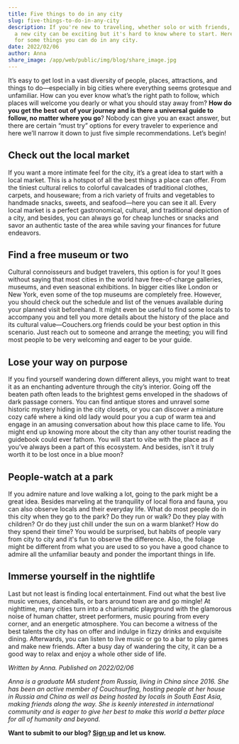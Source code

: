 ```yaml
---
title: Five things to do in any city
slug: five-things-to-do-in-any-city
description: If you're new to traveling, whether solo or with friends, going to
  a new city can be exciting but it's hard to know where to start. Here are tips
  for some things you can do in any city.
date: 2022/02/06
author: Anna
share_image: /app/web/public/img/blog/share_image.jpg
---
```

It’s easy to get lost in a vast diversity of people, places, attractions, and things to do—especially in big cities where everything seems grotesque and unfamiliar. How can you ever know what’s the right path to follow, which places will welcome you dearly or what you should stay away from? **How do you get the best out of your journey and is there a universal guide to follow, no matter where you go**? Nobody can give you an exact answer, but there are certain “must try” options for every traveler to experience and here we’ll narrow it down to just five simple recommendations. Let’s begin!

## Check out the local market

If you want a more intimate feel for the city, it’s a great idea to start with a local market. This is a hotspot of all the best things a place can offer. From the tiniest cultural relics to colorful cavalcades of traditional clothes, carpets, and houseware; from a rich variety of fruits and vegetables to handmade snacks, sweets, and seafood—here you can see it all. Every local market is a perfect gastronomical, cultural, and traditional depiction of a city, and besides, you can always go for cheap lunches or snacks and savor an authentic taste of the area while saving your finances for future endeavors.

## Find a free museum or two

Cultural connoisseurs and budget travelers, this option is for you! It goes without saying that most cities in the world have free-of-charge galleries, museums, and even seasonal exhibitions. In bigger cities like London or New York, even some of the top museums are completely free. However, you should check out the schedule and list of the venues available during your planned visit beforehand. It might even be useful to find some locals to accompany you and tell you more details about the history of the place and its cultural value—Couchers.org friends could be your best option in this scenario. Just reach out to someone and arrange the meeting; you will find most people to be very welcoming and eager to be your guide.

## Lose your way on purpose

If you find yourself wandering down different alleys, you might want to treat it as an enchanting adventure through the city’s interior. Going off the beaten path often leads to the brightest gems enveloped in the shadows of dark passage corners. You can find antique stores and unravel some historic mystery hiding in the city closets, or you can discover a miniature cozy café where a kind old lady would pour you a cup of warm tea and engage in an amusing conversation about how this place came to life. You might end up knowing more about the city than any other tourist reading the guidebook could ever fathom. You will start to vibe with the place as if you’ve always been a part of this ecosystem. And besides, isn’t it truly worth it to be lost once in a blue moon?

## People-watch at a park

If you admire nature and love walking a lot, going to the park might be a great idea. Besides marveling at the tranquility of local flora and fauna, you can also observe locals and their everyday life. What do most people do in this city when they go to the park? Do they run or walk? Do they play with children? Or do they just chill under the sun on a warm blanket? How do they spend their time? You would be surprised, but habits of people vary from city to city and it's fun to observe the difference. Also, the foliage might be different from what you are used to so you have a good chance to admire all the unfamiliar beauty and ponder the important things in life.

## Immerse yourself in the nightlife

Last but not least is finding local entertainment. Find out what the best live music venues, dancehalls, or bars around town are and go mingle! At nighttime, many cities turn into a charismatic playground with the glamorous noise of human chatter, street performers, music pouring from every corner, and an energetic atmosphere. You can become a witness of the best talents the city has on offer and indulge in fizzy drinks and exquisite dining. Afterwards, you can listen to live music or go to a bar to play games and make new friends. After a busy day of wandering the city, it can be a good way to relax and enjoy a whole other side of life.



_Written by Anna. Published on 2022/02/06_

_Anna is a graduate MA student from Russia, living in China since 2016. She has been an active member of Couchsurfing, hosting people at her house in Russia and China as well as being hosted by locals in South East Asia, making friends along the way. She is keenly interested in international community and is eager to give her best to make this world a better place for all of humanity and beyond._

**Want to submit to our blog? [Sign up](/contribute) and let us know.**
